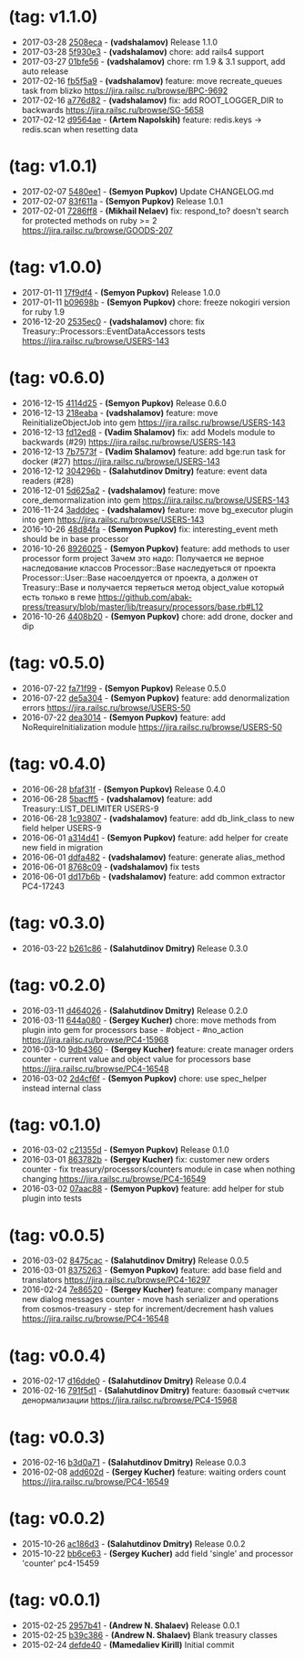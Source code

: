 #  (tag: v1.1.0)

 * 2017-03-28 [2508eca](../../commit/2508eca) - __(vadshalamov)__ Release 1.1.0 
 * 2017-03-28 [5f930e3](../../commit/5f930e3) - __(vadshalamov)__ chore: add rails4 support 
 * 2017-03-27 [01bfe56](../../commit/01bfe56) - __(vadshalamov)__ chore: rm 1.9 & 3.1 support, add auto release 
 * 2017-02-16 [fb5f5a9](../../commit/fb5f5a9) - __(vadshalamov)__ feature: move recreate_queues task from blizko 
https://jira.railsc.ru/browse/BPC-9692
 * 2017-02-16 [a776d82](../../commit/a776d82) - __(vadshalamov)__ fix: add ROOT_LOGGER_DIR to backwards 
https://jira.railsc.ru/browse/SG-5658
 * 2017-02-12 [d9564ae](../../commit/d9564ae) - __(Artem Napolskih)__ feature: redis.keys -> redis.scan when resetting data 

#  (tag: v1.0.1)

 * 2017-02-07 [5480ee1](../../commit/5480ee1) - __(Semyon Pupkov)__ Update CHANGELOG.md 
 * 2017-02-07 [83f611a](../../commit/83f611a) - __(Semyon Pupkov)__ Release 1.0.1 
 * 2017-02-01 [7286ff8](../../commit/7286ff8) - __(Mikhail Nelaev)__ fix: respond_to? doesn't search for protected methods on ruby >= 2 
https://jira.railsc.ru/browse/GOODS-207

#  (tag: v1.0.0)

 * 2017-01-11 [17f9df4](../../commit/17f9df4) - __(Semyon Pupkov)__ Release 1.0.0 
 * 2017-01-11 [b09698b](../../commit/b09698b) - __(Semyon Pupkov)__ chore: freeze nokogiri version for ruby 1.9 
 * 2016-12-20 [2535ec0](../../commit/2535ec0) - __(vadshalamov)__ chore: fix Treasury::Processors::EventDataAccessors tests 
https://jira.railsc.ru/browse/USERS-143

#  (tag: v0.6.0)

 * 2016-12-15 [4114d25](../../commit/4114d25) - __(Semyon Pupkov)__ Release 0.6.0 
 * 2016-12-13 [218eaba](../../commit/218eaba) - __(vadshalamov)__ feature: move ReinitializeObjectJob into gem 
https://jira.railsc.ru/browse/USERS-143
 * 2016-12-13 [fd12ed8](../../commit/fd12ed8) - __(Vadim Shalamov)__ fix: add Models module to backwards (#29) 
https://jira.railsc.ru/browse/USERS-143
 * 2016-12-13 [7b7573f](../../commit/7b7573f) - __(Vadim Shalamov)__ feature: add bge:run task for docker (#27) 
https://jira.railsc.ru/browse/USERS-143
 * 2016-12-12 [304296b](../../commit/304296b) - __(Salahutdinov Dmitry)__ feature: event data readers (#28) 
 * 2016-12-01 [5d625a2](../../commit/5d625a2) - __(vadshalamov)__ feature: move core_demormalization into gem 
https://jira.railsc.ru/browse/USERS-143
 * 2016-11-24 [3adddec](../../commit/3adddec) - __(vadshalamov)__ feature: move bg_executor plugin into gem 
https://jira.railsc.ru/browse/USERS-143
 * 2016-10-26 [48d84fa](../../commit/48d84fa) - __(Semyon Pupkov)__ fix: interesting_event meth should be in base processor 
 * 2016-10-26 [8926025](../../commit/8926025) - __(Semyon Pupkov)__ feature: add methods to user processor form project 
Зачем это надо:
Получается не верное наследование классов
Processor::Base наследуеться от проекта
Processor::User::Base насоелдуется от проекта, а должен от Treasury::Base
и получается теряеться метод object_value который есть только в геме
https://github.com/abak-press/treasury/blob/master/lib/treasury/processors/base.rb#L12
 * 2016-10-26 [4408b20](../../commit/4408b20) - __(Semyon Pupkov)__ chore: add drone, docker and dip 

#  (tag: v0.5.0)

 * 2016-07-22 [fa71f99](../../commit/fa71f99) - __(Semyon Pupkov)__ Release 0.5.0 
 * 2016-07-22 [de5a304](../../commit/de5a304) - __(Semyon Pupkov)__ feature: add denormalization errors 
https://jira.railsc.ru/browse/USERS-50
 * 2016-07-22 [dea3014](../../commit/dea3014) - __(Semyon Pupkov)__ feature: add NoRequireInitialization module 
https://jira.railsc.ru/browse/USERS-50

#  (tag: v0.4.0)

 * 2016-06-28 [bfaf31f](../../commit/bfaf31f) - __(Semyon Pupkov)__ Release 0.4.0 
 * 2016-06-28 [5bacff5](../../commit/5bacff5) - __(vadshalamov)__ feature: add Treasury::LIST_DELIMITER 
USERS-9
 * 2016-06-28 [1c93807](../../commit/1c93807) - __(vadshalamov)__ feature: add db_link_class to new field helper 
USERS-9
 * 2016-06-01 [a314d41](../../commit/a314d41) - __(Semyon Pupkov)__ feature: add helper for create new field in migration 
 * 2016-06-01 [ddfa482](../../commit/ddfa482) - __(vadshalamov)__ feature: generate alias_method 
 * 2016-06-01 [8768c09](../../commit/8768c09) - __(vadshalamov)__ fix tests 
 * 2016-06-01 [dd17b6b](../../commit/dd17b6b) - __(vadshalamov)__ feature: add common extractor 
PC4-17243

#  (tag: v0.3.0)

 * 2016-03-22 [b261c86](../../commit/b261c86) - __(Salahutdinov Dmitry)__ Release 0.3.0 

#  (tag: v0.2.0)

 * 2016-03-11 [d464026](../../commit/d464026) - __(Salahutdinov Dmitry)__ Release 0.2.0 
 * 2016-03-11 [644a080](../../commit/644a080) - __(Sergey Kucher)__ chore: move methods from plugin into gem for processors base - #object - #no_action https://jira.railsc.ru/browse/PC4-15968 
 * 2016-03-10 [9db4360](../../commit/9db4360) - __(Sergey Kucher)__ feature: create manager orders counter - current value and object value for processors base 
https://jira.railsc.ru/browse/PC4-16548
 * 2016-03-02 [2d4cf6f](../../commit/2d4cf6f) - __(Semyon Pupkov)__ chore: use spec_helper instead internal class 

#  (tag: v0.1.0)

 * 2016-03-02 [c21355d](../../commit/c21355d) - __(Semyon Pupkov)__ Release 0.1.0 
 * 2016-03-01 [863782b](../../commit/863782b) - __(Sergey Kucher)__ fix: customer new orders counter - fix treasury/processors/counters module in case when nothing changing 
https://jira.railsc.ru/browse/PC4-16549
 * 2016-03-02 [07aac88](../../commit/07aac88) - __(Semyon Pupkov)__ feature: add helper for stub plugin into tests 

#  (tag: v0.0.5)

 * 2016-03-02 [8475cac](../../commit/8475cac) - __(Salahutdinov Dmitry)__ Release 0.0.5 
 * 2016-03-01 [8375263](../../commit/8375263) - __(Semyon Pupkov)__ feature: add base field and translators 
https://jira.railsc.ru/browse/PC4-16297
 * 2016-02-24 [7e86520](../../commit/7e86520) - __(Sergey Kucher)__ feature: company manager new dialog messages counter - move hash serializer and operations from cosmos-treasury - step for increment/decrement hash values 
https://jira.railsc.ru/browse/PC4-16548

#  (tag: v0.0.4)

 * 2016-02-17 [d16dde0](../../commit/d16dde0) - __(Salahutdinov Dmitry)__ Release 0.0.4 
 * 2016-02-16 [791f5d1](../../commit/791f5d1) - __(Salahutdinov Dmitry)__ feature: базовый счетчик денормализации 
https://jira.railsc.ru/browse/PC4-15968

#  (tag: v0.0.3)

 * 2016-02-16 [b3d0a71](../../commit/b3d0a71) - __(Salahutdinov Dmitry)__ Release 0.0.3 
 * 2016-02-08 [add602d](../../commit/add602d) - __(Sergey Kucher)__ feature: waiting orders count https://jira.railsc.ru/browse/PC4-16549 

#  (tag: v0.0.2)

 * 2015-10-26 [ac186d3](../../commit/ac186d3) - __(Salahutdinov Dmitry)__ Release 0.0.2 
 * 2015-10-22 [bb6ce63](../../commit/bb6ce63) - __(Sergey Kucher)__ add field 'single' and  processor 'counter' pc4-15459 

#  (tag: v0.0.1)

 * 2015-02-25 [2957b41](../../commit/2957b41) - __(Andrew N. Shalaev)__ Release 0.0.1 
 * 2015-02-25 [b39c386](../../commit/b39c386) - __(Andrew N. Shalaev)__ Blank treasury classes 
 * 2015-02-24 [defde40](../../commit/defde40) - __(Mamedaliev Kirill)__ Initial commit 